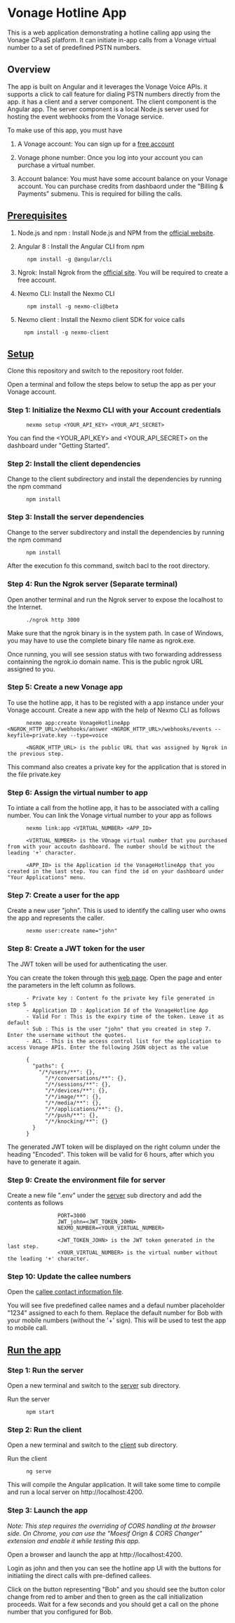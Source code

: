 # Vonage Hotline App

This is a web application demonstrating a hotline calling app using the Vonage CPaaS platform. It can initiate in-app calls from a Vonage virtual number to a set of predefined PSTN numbers. 

## Overview

The app is built on Angular and it leverages the Vonage Voice APIs. it supports a click to call feature for dialing PSTN numbers directly from the app. it has a client and a server component. The client component is the Angular app. The server component is a local Node.js server used for hosting the event webhooks from the Vonage service. 

To make use of this app, you must have

1. A Vonage account: You can sign up for a [free account](https://dashboard.nexmo.com/sign-up)

2. Vonage phone number: Once you log into your account you can purchase a virtual number.

3. Account balance: You must have some account balance on your Vonage account. You can purchase credits from dashbaord under the "Billing & Payments" submenu. This is required for billing the calls. 

## [Prerequisites](#prerequisites)

1. Node.js and npm : Install Node.js and NPM from the [official website](https://nodejs.org/en/).

2. Angular 8 : Install the Angular CLI from npm

          npm install -g @angular/cli
    
3. Ngrok:  Install Ngrok from the [official site](https://ngrok.com/). You will be required to create a free account.

4. Nexmo CLI: Install the Nexmo CLI

          npm install -g nexmo-cli@beta

5. Nexmo client : Install the Nexmo client SDK for voice calls

         npm install -g nexmo-client


## [Setup](#setup)

Clone this repository and switch to the repository root folder.  

Open a terminal and follow the steps below to setup the app as per your Vonage account.

### Step 1: Initialize the Nexmo CLI with your Account credentials

          nexmo setup <YOUR_API_KEY> <YOUR_API_SECRET>
          
You can find the <YOUR_API_KEY> and <YOUR_API_SECRET> on the dashboard under "Getting Started". 
          
### Step 2: Install the client dependencies

Change to the client subdirectory and install the dependencies by running the npm command

          npm install

### Step 3: Install the server dependencies

Change to the server subdirectory and install the dependencies by running the npm command

          npm install

After the execution fo this command, switch bacl to the root directory. 

### Step 4: Run the Ngrok server (Separate terminal)

Open another terminal and run the Ngrok server to expose the localhost to the Internet.

          ./ngrok http 3000

Make sure that the ngrok binary is in the system path. In case of Windows, you may have to use the complete binary file name as ngrok.exe.

Once running, you will see session status with two forwarding addressess containning the ngrok.io domain name. This is the public ngrok URL assigned to you.

### Step 5: Create a new Vonage app

To use the hotline app, it has to be registed with a app instance under your Vonage account. Create a new app with the help of Nexmo CLI as follows

          nexmo app:create VonageHotlineApp <NGROK_HTTP_URL>/webhooks/answer <NGROK_HTTP_URL>/webhooks/events --keyfile=private.key --type=voice

          <NGROK_HTTP_URL> is the public URL that was assigned by Ngrok in the previous step.

This command also creates a private key for the application that is stored in the file private.key

### Step 6: Assign the virtual number to app

To intiate a call from the hotline app, it has to be associated with a calling number. You can link the Vonage virtual number to your app as follows

          nexmo link:app <VIRTUAL_NUMBER> <APP_ID>

          <VIRTUAL_NUMBER> is the VOnage virtual number that you purchased from with your accoutn dashboard. The number should be without the leading '+' character. 

          <APP_ID> is the Application id the VonageHotlineApp that you created in the last step. You can find the id on your dashboard under "Your Applications" menu. 

### Step 7: Create a user for the app

Create a new user "john". This is used to identify the calling user who owns the app and represents the caller.

          nexmo user:create name="john"
          
### Step 8: Create a JWT token for the user

The JWT token will be used for authenticating the user. 

You can create the token through this [web page](https://developer.nexmo.com/jwt). Open the page and enter the parameters in the left column as follows.

          - Private key : Content fo the private key file generated in step 5
          - Application ID : Application Id of the VonageHotline App
          - Valid For : This is the expiry time of the token. Leave it as default
          - Sub : This is the user "john" that you created in step 7. Enter the username without the quotes.
          - ACL - This is the access control list for the application to access Vonage APIs. Enter the following JSON object as the value
          
          {
            "paths": {
              "/*/users/**": {},
                "/*/conversations/**": {},
                "/*/sessions/**": {},
                "/*/devices/**": {},
                "/*/image/**": {},
                "/*/media/**": {},
                "/*/applications/**": {},
                "/*/push/**": {},
                "/*/knocking/**": {}
            }
          }

The generated JWT token will be displayed on the right column under the heading "Encoded". This token will be valid for 6 hours, after which you have to generate it again.

### Step 9: Create the environment file for server

Create a new file ".env" under the [server](/server) sub directory and add the contents as follows

                    PORT=3000
                    JWT_john=<JWT_TOKEN_JOHN>
                    NEXMO_NUMBER=<YOUR_VIRTUAL_NUMBER>
                    
                    <JWT_TOKEN_JOHN> is the JWT token generated in the last step.
                    <YOUR_VIRTUAL_NUMBER> is the virtual number without the leading '+' character.

### Step 10: Update the callee numbers

Open the [callee contact information file](client/src/app/contacts.json). 

You will see five predefined callee names and a defaul number placeholder "1234" assigned to each fo them. Replace the default number for Bob with your mobile numbers (without the '+' sign). This will be used to test the app to mobile call.   

## [Run the app](#run-the-app)

### Step 1: Run the server

Open a new terminal and switch to the [server](/server) sub directory.

Run the server

          npm start
          
### Step 2: Run the client

Open a new terminal and switch to the [client](/client) sub directory.

Run the client 

          ng serve

This will compile the Angular application. It will take some time to compile and run a local server on http://localhost:4200.

### Step 3: Launch the app

*Note: This step requires the overriding of CORS handling at the browser side. On Chrome, you can use the "Moesif Orign & CORS Changer" extension and enable it while testing this app.*  

Open a browser and launch the app at http://localhost:4200.

Login as john and then you can see the hotline app UI with the buttons for initiatiing the direct calls with pre-defined callees. 

Click on the button representing "Bob" and you should see the button color change from red to amber and then to green as the call initialization proceeds. Wait for a few seconds and you should get a call on the phone number that you configured for Bob.

